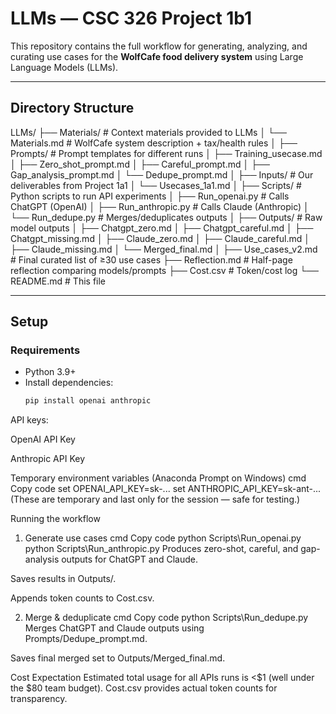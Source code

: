 # LLMs — CSC 326 Project 1b1

This repository contains the full workflow for generating, analyzing, and curating use cases for the **WolfCafe food delivery system** using Large Language Models (LLMs).

---

## Directory Structure

LLMs/
├── Materials/ # Context materials provided to LLMs
│ └── Materials.md # WolfCafe system description + tax/health rules
│
├── Prompts/ # Prompt templates for different runs
│ ├── Training_usecase.md
│ ├── Zero_shot_prompt.md
│ ├── Careful_prompt.md
│ ├── Gap_analysis_prompt.md
│ └── Dedupe_prompt.md
│
├── Inputs/ # Our deliverables from Project 1a1
│ └── Usecases_1a1.md
│
├── Scripts/ # Python scripts to run API experiments
│ ├── Run_openai.py # Calls ChatGPT (OpenAI)
│ ├── Run_anthropic.py # Calls Claude (Anthropic)
│ └── Run_dedupe.py # Merges/deduplicates outputs
│
├── Outputs/ # Raw model outputs
│ ├── Chatgpt_zero.md
│ ├── Chatgpt_careful.md
│ ├── Chatgpt_missing.md
│ ├── Claude_zero.md
│ ├── Claude_careful.md
│ ├── Claude_missing.md
│ └── Merged_final.md
│
├── Use_cases_v2.md # Final curated list of ≥30 use cases
├── Reflection.md # Half-page reflection comparing models/prompts
├── Cost.csv # Token/cost log
└── README.md # This file

---

## Setup

### Requirements
- Python 3.9+
- Install dependencies:
  ```bash
  pip install openai anthropic
API keys:

OpenAI API Key

Anthropic API Key

Temporary environment variables (Anaconda Prompt on Windows)
cmd
Copy code
set OPENAI_API_KEY=sk-...
set ANTHROPIC_API_KEY=sk-ant-...
(These are temporary and last only for the session — safe for testing.)

Running the workflow
1. Generate use cases
cmd
Copy code
python Scripts\Run_openai.py
python Scripts\Run_anthropic.py
Produces zero-shot, careful, and gap-analysis outputs for ChatGPT and Claude.

Saves results in Outputs/.

Appends token counts to Cost.csv.

2. Merge & deduplicate
cmd
Copy code
python Scripts\Run_dedupe.py
Merges ChatGPT and Claude outputs using Prompts/Dedupe_prompt.md.

Saves final merged set to Outputs/Merged_final.md.


Cost Expectation
Estimated total usage for all APIs runs is <$1 (well under the $80 team budget).
Cost.csv provides actual token counts for transparency.